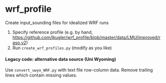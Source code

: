 # wrf_profile
Create input_sounding files for idealized WRF runs

1) Specify reference profile (e.g. by hand, https://github.com/lkugler/wrf_profile/blob/master/data/LMU/improved/raso.v2)
2) Run `create_wrf_profiles.py` (modify as you like)

#### Legacy code: alternative data source (Uni Wyoming) 
Use `convert_uwyo_WRF.py` with text file row-column data.
Remove trailing lines which contain missing values.
